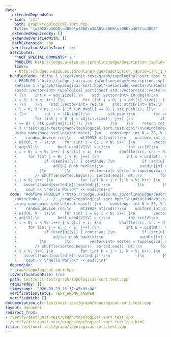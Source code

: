 ```yaml
---
data:
  _extendedDependsOn:
  - icon: ':x:'
    path: graph/topological-sort.hpp
    title: "\u30C8\u30DD\u30ED\u30B8\u30AB\u30EB\u30BD\u30FC\u30C8"
  _extendedRequiredBy: []
  _extendedVerifiedWith: []
  _pathExtension: cpp
  _verificationStatusIcon: ':x:'
  attributes:
    '*NOT_SPECIAL_COMMENTS*': ''
    PROBLEM: http://judge.u-aizu.ac.jp/onlinejudge/description.jsp?id=ITP1_1_A&lang=ja
    links:
    - http://judge.u-aizu.ac.jp/onlinejudge/description.jsp?id=ITP1_1_A&lang=ja
  bundledCode: "#line 1 \"test/unit-test/graph/topological-sort.test.cpp\"\n#define\
    \ PROBLEM \"http://judge.u-aizu.ac.jp/onlinejudge/description.jsp?id=ITP1_1_A&lang=ja\"\
    \n#line 1 \"graph/topological-sort.hpp\"\n#include <vector>\n#include <stack>\n\
    \nstd::vector<int> topological_sort(const std::vector<std::vector<int>> &adj)\
    \ {\n    int n = adj.size();\n    std::vector<int> in_deg(n);\n    for (int i\
    \ = 0; i < n; i++) {\n        for (int j = 0; j < adj[i].size(); j++) { in_deg[adj[i][j]]++;\
    \ }\n    }\n    std::vector<int> ret;\n    std::stack<int> stk;\n    for (int\
    \ i = 0; i < n; i++) { if (in_deg[i] == 0) { stk.push(i); }}\n    while (!stk.empty())\
    \ {\n        int i = stk.top();\n        stk.pop();\n        ret.push_back(i);\n\
    \        for (int j = 0; j < adj[i].size(); j++) {\n            if (--in_deg[adj[i][j]]\
    \ == 0) { stk.push(adj[i][j]); }\n        }\n    }\n    return ret;\n}\n#line\
    \ 3 \"test/unit-test/graph/topological-sort.test.cpp\"\n\n#include<bits/stdc++.h>\n\
    using namespace std;\n\nint main() {\n    constexpr int N = 20, V = 100, E = 1000;\n\
    \    random_device rnd;\n    mt19937 mt(rnd());\n    uniform_int_distribution<>\
    \ uid(0, V - 1);\n    for (int i = 0; i < N; i++) {\n        vector<vector<int>>\
    \ adj(V);\n        bool used[V][V] = {};\n        int src[V];\n        for (int\
    \ i = 0; i < V; i++) { src[i] = i; }\n        shuffle(src, src + N, mt);\n   \
    \     for (int j = 0; j < E; j++) {\n            int u = uid(mt), v = uid(mt);\n\
    \            if (used[u][v]) { continue; }\n            if (src[u] < src[v]) {\n\
    \                adj[u].push_back(v);\n                used[u][v] = true;\n  \
    \          }\n        }\n        vector<int> sorted = topological_sort(adj);\n\
    \        // shuffle(sorted.begin(), sorted.end(), mt);\n        for (int j = 0;\
    \ j < V; j++) {\n            for (int k = j + 1; k < V; k++) {\n             \
    \   assert(!used[sorted[k]][sorted[j]]);\n            }\n        }\n\n    }\n\n\
    \    cout << \"Hello World\" << endl;\n}\n"
  code: "#define PROBLEM \"http://judge.u-aizu.ac.jp/onlinejudge/description.jsp?id=ITP1_1_A&lang=ja\"\
    \n#include\"../../../graph/topological-sort.hpp\"\n\n#include<bits/stdc++.h>\n\
    using namespace std;\n\nint main() {\n    constexpr int N = 20, V = 100, E = 1000;\n\
    \    random_device rnd;\n    mt19937 mt(rnd());\n    uniform_int_distribution<>\
    \ uid(0, V - 1);\n    for (int i = 0; i < N; i++) {\n        vector<vector<int>>\
    \ adj(V);\n        bool used[V][V] = {};\n        int src[V];\n        for (int\
    \ i = 0; i < V; i++) { src[i] = i; }\n        shuffle(src, src + N, mt);\n   \
    \     for (int j = 0; j < E; j++) {\n            int u = uid(mt), v = uid(mt);\n\
    \            if (used[u][v]) { continue; }\n            if (src[u] < src[v]) {\n\
    \                adj[u].push_back(v);\n                used[u][v] = true;\n  \
    \          }\n        }\n        vector<int> sorted = topological_sort(adj);\n\
    \        // shuffle(sorted.begin(), sorted.end(), mt);\n        for (int j = 0;\
    \ j < V; j++) {\n            for (int k = j + 1; k < V; k++) {\n             \
    \   assert(!used[sorted[k]][sorted[j]]);\n            }\n        }\n\n    }\n\n\
    \    cout << \"Hello World\" << endl;\n}"
  dependsOn:
  - graph/topological-sort.hpp
  isVerificationFile: true
  path: test/unit-test/graph/topological-sort.test.cpp
  requiredBy: []
  timestamp: '2020-09-23 16:37:45+09:00'
  verificationStatus: TEST_WRONG_ANSWER
  verifiedWith: []
documentation_of: test/unit-test/graph/topological-sort.test.cpp
layout: document
redirect_from:
- /verify/test/unit-test/graph/topological-sort.test.cpp
- /verify/test/unit-test/graph/topological-sort.test.cpp.html
title: test/unit-test/graph/topological-sort.test.cpp
---
```

